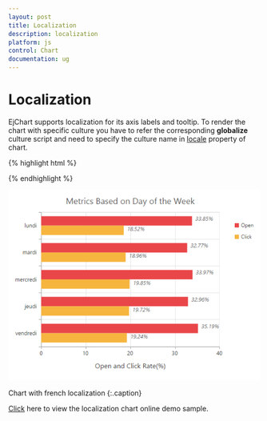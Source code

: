 ```yaml
---
layout: post
title: Localization
description: localization
platform: js
control: Chart
documentation: ug
---
```


# Localization

EjChart supports localization for its axis labels and tooltip. To render the chart with specific culture you have to refer the corresponding **globalize** culture script and need to specify the culture name in [locale](../api/ejchart#members:locale) property of chart.   

{% highlight html %}


<head> 
<!--Refer french globalize culture script-->
<script src="../scripts/cultures/globalize.culture.fr-FR.min.js"></script>
</head>

<body>
    <div id="chartcontainer"></div>
   
<script>
      $("#chartcontainer").ejChart({
                  //  ...
                  //Render chart in french locale
                  locale: 'fr-FR',
      });
  </script>

</body>


{% endhighlight %}

![](/js/Chart/Localization_images/Localization_img1.png)

Chart with french localization
{:.caption}

[Click](http://js.syncfusion.com/demos/web/#!/azure/chart/chartcustomization/localization) here to view the localization chart online demo sample.


